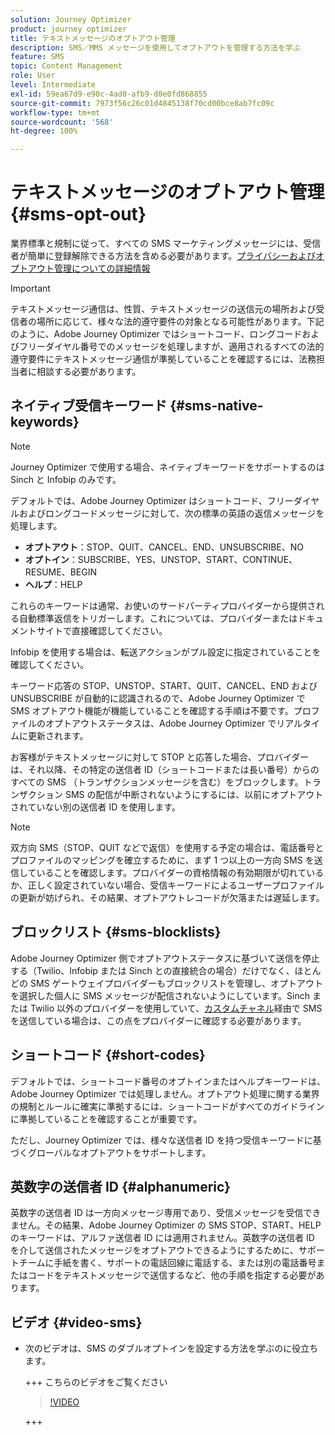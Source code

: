 ```yaml
---
solution: Journey Optimizer
product: journey optimizer
title: テキストメッセージのオプトアウト管理
description: SMS／MMS メッセージを使用してオプトアウトを管理する方法を学ぶ
feature: SMS
topic: Content Management
role: User
level: Intermediate
exl-id: 59ea67d9-e90c-4ad0-afb9-d0e0fd868855
source-git-commit: 7973f56c26c01d4845138f70cd00bce8ab7fc09c
workflow-type: tm+mt
source-wordcount: '568'
ht-degree: 100%

---
```


# テキストメッセージのオプトアウト管理 {#sms-opt-out}

業界標準と規制に従って、すべての SMS マーケティングメッセージには、受信者が簡単に登録解除できる方法を含める必要があります。[プライバシーおよびオプトアウト管理についての詳細情報](../privacy/opt-out.md)

>[!IMPORTANT]
>
>テキストメッセージ通信は、性質、テキストメッセージの送信元の場所および受信者の場所に応じて、様々な法的遵守要件の対象となる可能性があります。下記のように、Adobe Journey Optimizer ではショートコード、ロングコードおよびフリーダイヤル番号でのメッセージを処理しますが、適用されるすべての法的遵守要件にテキストメッセージ通信が準拠していることを確認するには、法務担当者に相談する必要があります。
>

## ネイティブ受信キーワード {#sms-native-keywords}

>[!NOTE]
>
> Journey Optimizer で使用する場合、ネイティブキーワードをサポートするのは Sinch と Infobip のみです。

デフォルトでは、Adobe Journey Optimizer はショートコード、フリーダイヤルおよびロングコードメッセージに対して、次の標準の英語の返信メッセージを処理します。

* **オプトアウト**：STOP、QUIT、CANCEL、END、UNSUBSCRIBE、NO
* **オプトイン**：SUBSCRIBE、YES、UNSTOP、START、CONTINUE、RESUME、BEGIN
* **ヘルプ**：HELP

これらのキーワードは通常、お使いのサードパーティプロバイダーから提供される自動標準返信をトリガーします。これについては、プロバイダーまたはドキュメントサイトで直接確認してください。

Infobip を使用する場合は、転送アクションがプル設定に指定されていることを確認してください。

キーワード応答の STOP、UNSTOP、START、QUIT、CANCEL、END および UNSUBSCRIBE が自動的に認識されるので、Adobe Journey Optimizer で SMS オプトアウト機能が機能していることを確認する手順は不要です。プロファイルのオプトアウトステータスは、Adobe Journey Optimizer でリアルタイムに更新されます。

お客様がテキストメッセージに対して STOP と応答した場合、プロバイダーは、それ以降、その特定の送信者 ID（ショートコードまたは長い番号）からのすべての SMS （トランザクションメッセージを含む）をブロックします。トランザクション SMS の配信が中断されないようにするには、以前にオプトアウトされていない別の送信者 ID を使用します。


>[!NOTE]
>
>双方向 SMS（STOP、QUIT などで返信）を使用する予定の場合は、電話番号とプロファイルのマッピングを確立するために、まず 1 つ以上の一方向 SMS を送信していることを確認します。プロバイダーの資格情報の有効期限が切れているか、正しく設定されていない場合、受信キーワードによるユーザープロファイルの更新が妨げられ、その結果、オプトアウトレコードが欠落または遅延します。


## ブロックリスト {#sms-blocklists}

Adobe Journey Optimizer 側でオプトアウトステータスに基づいて送信を停止する（Twilio、Infobip または Sinch との直接統合の場合）だけでなく、ほとんどの SMS ゲートウェイプロバイダーもブロックリストを管理し、オプトアウトを選択した個人に SMS メッセージが配信されないようにしています。Sinch または Twilio 以外のプロバイダーを使用していて、[カスタムチャネル](../building-journeys/using-custom-actions.md)経由で SMS を送信している場合は、この点をプロバイダーに確認する必要があります。


## ショートコード {#short-codes}

デフォルトでは、ショートコード番号のオプトインまたはヘルプキーワードは、Adobe Journey Optimizer では処理しません。オプトアウト処理に関する業界の規制とルールに確実に準拠するには、ショートコードがすべてのガイドラインに準拠していることを確認することが重要です。

ただし、Journey Optimizer では、様々な送信者 ID を持つ受信キーワードに基づくグローバルなオプトアウトをサポートします。

## 英数字の送信者 ID {#alphanumeric}

英数字の送信者 ID は一方向メッセージ専用であり、受信メッセージを受信できません。その結果、Adobe Journey Optimizer の SMS STOP、START、HELP のキーワードは、アルファ送信者 ID には適用されません。英数字の送信者 ID を介して送信されたメッセージをオプトアウトできるようにするために、サポートチームに手紙を書く、サポートの電話回線に電話する、または別の電話番号またはコードをテキストメッセージで送信するなど、他の手順を指定する必要があります。

## ビデオ {#video-sms}

* 次のビデオは、SMS のダブルオプトインを設定する方法を学ぶのに役立ちます。

  +++ こちらのビデオをご覧ください

  >[!VIDEO](https://video.tv.adobe.com/v/3427129/?learn=on)

  +++
